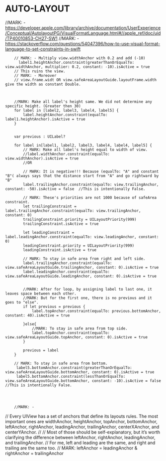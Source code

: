 # AUTO-LAYOUT

 //MARK: - https://developer.apple.com/library/archive/documentation/UserExperience/Conceptual/AutolayoutPG/VisualFormatLanguage.html#//apple_ref/doc/uid/TP40010853-CH27-SW1
        //MARK: - https://stackoverflow.com/questions/54047396/how-to-use-visual-format-language-to-set-constraints-in-swift
        
        // MARK: - Multiply view.widthAnchor with 0.2 and add (-10)
          label1.heightAnchor.constraint(greaterThanOrEqualTo: view.widthAnchor, multiplier: 0.2, constant: -10).isActive = true
        // This ruins the view.
        // MARK: - Moreover
        // view.frame.widt OR view.safeAreaLayoutGuide.layoutFrame.width give the width as constant Double.
        
        
        
        //MARK: Make all label's height same. We did not determine any specific height. (Greater then 30)
        for label in [label2, label3, label4, label5] {
            label.heightAnchor.constraint(equalTo: label1.heightAnchor).isActive = true
        }
        
        
        var previous : UILabel?

        for label in[label1, label2, label3, label4, label4, label5] {
            // MARK: Make all label's height equal to width of view.
            //label.widthAnchor.constraint(equalTo: view.widthAnchor).isActive = true
            //OR
            
            // MARK: It is negative!!! Because (equalTo: "A" and constant "B"( always says that the distance start from "A" and go rightward by "B"
            label.trailingAnchor.constraint(equalTo: view.trailingAnchor, constant: -50).isActive = false  //This is intentionally False.
            
            // MARK: These's priorities are not 1000 because of safeArea constraint.
            let trailingConstraint = label.trailingAnchor.constraint(equalTo: view.trailingAnchor, constant: 0)
            trailingConstraint.priority = UILayoutPriority(999)
            trailingConstraint.isActive = true

            let leadingConstraint = label.leadingAnchor.constraint(equalTo: view.leadingAnchor, constant: 0)
            leadingConstraint.priority = UILayoutPriority(999)
            leadingConstraint.isActive = true
            
            // MARK: To stay in safe area from right and left side.
            label.trailingAnchor.constraint(equalTo: view.safeAreaLayoutGuide.trailingAnchor, constant: 0).isActive = true
            label.leadingAnchor.constraint(equalTo: view.safeAreaLayoutGuide.leadingAnchor, constant: 0).isActive = true
            
         
            //MARK: After for loop, by assigning label to last one, it leaves space between each other.
            //MARK: But for the first one, there is no previous and it goes to "else".
            if let previous = previous {
                label.topAnchor.constraint(equalTo: previous.bottomAnchor, constant: 40).isActive = true
                
            }else{
                //MARK: To stay in safe area from top side.
                label.topAnchor.constraint(equalTo: view.safeAreaLayoutGuide.topAnchor, constant: 0).isActive = true
            }
            
            previous = label
        }
        
        // MARK: To stay in safe area from bottom.
         label5.bottomAnchor.constraint(greaterThanOrEqualTo: view.safeAreaLayoutGuide.bottomAnchor, constant: 0).isActive = true
         label5.bottomAnchor.constraint(lessThanOrEqualTo: view.safeAreaLayoutGuide.bottomAnchor, constant: -10).isActive = false //This is intentionally False.

     
        
        
        //MARK: -
//        Every UIView has a set of anchors that define its layouts rules. The most important ones are widthAnchor, heightAnchor, topAnchor, bottomAnchor, leftAnchor, rightAnchor, leadingAnchor, trailingAnchor, centerXAnchor, and centerYAnchor.
//
//        Most of those should be self-explanatory, but it’s worth clarifying the difference between leftAnchor, rightAnchor, leadingAnchor, and trailingAnchor.
//        For me, left and leading are the same, and right and trailing are the same too.
//        MARK: leftAnchor = leadingAnchor  &  rightAnchor = trailingAnchor

